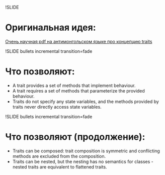 !SLIDE

# Оригинальная идея:
[Очень научная pdf на антимонгольском языке про концепцию traits](http://web.archive.org/web/20071008161120/http://www.iam.unibe.ch/%7Escg/Archive/Papers/Scha02bTraits.pdf)

!SLIDE bullets incremental transition=fade

# Что позволяют:

* A trait provides a set of methods that implement behaviour.
* A trait requires a set of methods that parameterize the provided behaviour.
* Traits do not specify any state variables, and the methods provided by traits never directly access state variables.

!SLIDE bullets incremental transition=fade

# Что позволяют (продолжение):

* Traits can be composed: trait composition is symmetric and conflicting methods are excluded from the composition.
* Traits can be nested, but the nesting has no semantics for classes - nested traits are equivalent to flattened traits.
